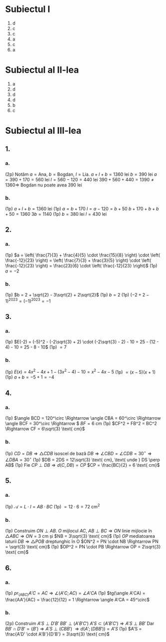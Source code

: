 # Subiectul I

1. d
2. c
3. c
4. a
5. c
6. a

# Subiectul al II-lea

1. a
2. d
3. d
4. d
5. b
6. c

# Subiectul al III-lea

## 1.

### a.

(2p) Notăm $a = \text{Ana}$, $b = \text{Bogdan}$, $l = \text{Lia}$.
$a + l + b = 1360$ lei
$b = 390$ lei
$a = 390 + 170 = 560$ lei
$l = 560 - 120 = 440$ lei
$390 + 560 + 440 = 1390 \neq 1360 \Rightarrow$ Bogdan nu poate avea 390 lei

### b.

(1p) $a + l + b = 1360$ lei
(1p) $a = b + 170$
$l = a - 120 = b + 50$
$b + 170 + b + b + 50 = 1360$
$3b = 1140$
(1p) $b = 380$ lei
$l = 430$ lei

## 2.

### a.

(1p) $a = \left( \frac{7}{3} + \frac{4}{5} \cdot \frac{15}{8} \right) \cdot \left( \frac{-12}{23} \right) = \left( \frac{7}{3} + \frac{3}{5} \right) \cdot \left( \frac{-12}{23} \right) = \frac{23}{6} \cdot \left( \frac{-12}{23} \right)$
(1p) $a = -2$

### b.

(1p) $b = 2 + \sqrt{2} - 3\sqrt{2} + 2\sqrt{2}$
(1p) $b = 2$
(1p) $(-2 + 2 - 1)^{2023} = (-1)^{2023} = -1$

## 3.

### a.

(1p) $E(-2) = (-5)^2 - (-2\sqrt{3} + 2) \cdot (-2\sqrt{3} - 2) - 10 = 25 - (12 - 4) - 10 = 25 - 8 - 10$
(1p) $= 7$

### b.

(1p) $E(x) = 4x^2 - 4x + 1 - (3x^2 - 4) - 10 = x^2 - 4x - 5$
(1p) $= (x - 5)(x + 1)$
(1p) $a + b = -5 + 1 = -4$

## 4.

### a.

(1p) $\angle BCD = 120^\circ \Rightarrow \angle CBA = 60^\circ \Rightarrow \angle BCF = 30^\circ \Rightarrow $ 
$BF = 6 \text{ cm}$
(1p) $CF^2 + FB^2 = BC^2 \Rightarrow CF = 6\sqrt{3} \text{ cm}$

### b.

(1p) $CD = DB \Rightarrow \triangle CDB \text{ isoscel de bază } DB \Rightarrow \angle CBD = \angle CDB = 30^\circ \Rightarrow \angle DBA = 30^\circ$
(1p) $DB = 2DS = 12\sqrt{3} \text{ cm}, \text{ unde } DS \perp AB$
(1p) Fie $CP \perp DB \Rightarrow d(C, DB) = CP$
$CP = \frac{BC}{2} = 6 \text{ cm}$

## 5.

### a.

(1p) $\mathcal{A} = L \cdot I = AB \cdot BC$
(1p) $= 12 \cdot 6 = 72 \text{ cm}^2$

### b.

(1p) Construim $ON \perp AB$.
$O$ mijlocul $AC$, $AB \perp BC \Rightarrow ON$ linie mijlocie în $\triangle ABC \Rightarrow ON = 3 \text{ cm}$ și $NB = 3\sqrt{3} \text{ cm}$
(1p) $OP$ mediatoarea laturii $DB \Rightarrow \triangle POB$ dreptunghic în O
$ON^2 = PN \cdot NB \Rightarrow PN = \sqrt{3} \text{ cm}$
(1p) $OP^2 = PN \cdot PB \Rightarrow OP = 2\sqrt{3} \text{ cm}$

## 6.

### a.

(1p) $pr_{(ABC)}A'C = AC \Rightarrow \angle (A'C; AC) = \angle A'CA$
(1p) $tg(\angle A'CA) = \frac{AA'}{AC} = \frac{12}{12} = 1 \Rightarrow \angle A'CA = 45^\circ$

### b.

(2p) Construim $A'S \perp D'B'$
$BB' \perp (A'B'C')$
$A'S \subset (A'B'C') \Rightarrow A'S \perp BB'$
Dar $BB' \cap D'B' = \{B'\} \Rightarrow A'S \perp (CBB')$
$\Rightarrow d(A';(DBB'))=A'S$
(1p) $A'S = \frac{A'D' \cdot A'B'}{D'B'} = 3\sqrt{3} \text{ cm}$

